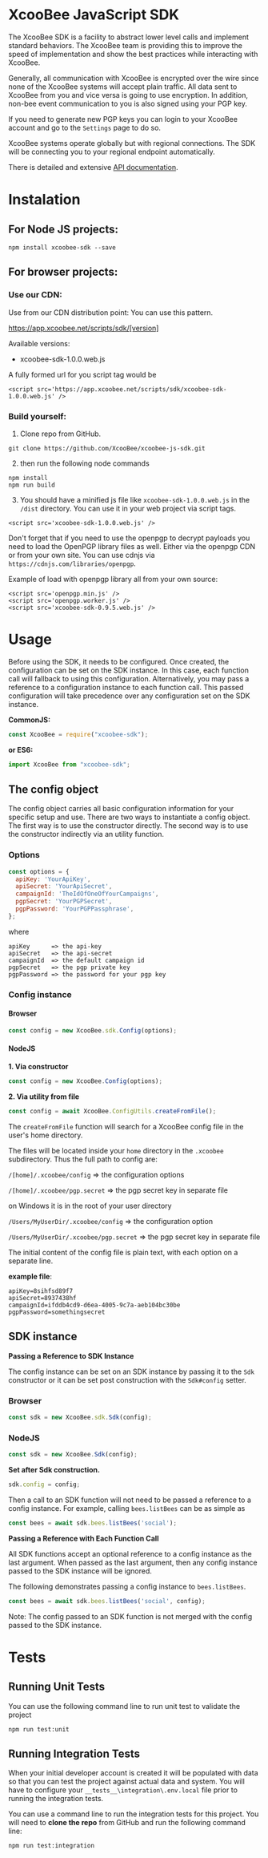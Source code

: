 # XcooBee JavaScript SDK

The XcooBee SDK is a facility to abstract lower level calls and implement standard behaviors.
The XcooBee team is providing this to improve the speed of implementation and show the best practices while interacting with XcooBee.

Generally, all communication with XcooBee is encrypted over the wire since none of the XcooBee systems will accept plain traffic. All data sent to XcooBee from you and vice versa is going to use encryption. In addition, non-bee event communication to you is also signed using your PGP key.

If you need to generate new PGP keys you can login to your XcooBee account and go to the `Settings` page to do so.

XcooBee systems operate globally but with regional connections. The SDK will be connecting you to your regional endpoint automatically.

There is detailed and extensive [API documentation](https://github.com/XcooBee/xcoobee-js-sdk/blob/1.2.0/API.md).

# Instalation

## For Node JS projects:

`npm install xcoobee-sdk --save`

## For browser projects:

### Use our CDN:

Use from our CDN distribution point:
You can use this pattern.

https://app.xcoobee.net/scripts/sdk/[version]

Available versions:

   - xcoobee-sdk-1.0.0.web.js

A fully formed url for you script tag would be

`<script src='https://app.xcoobee.net/scripts/sdk/xcoobee-sdk-1.0.0.web.js' />`

### Build yourself:

1. Clone repo from GitHub.

`git clone https://github.com/XcooBee/xcoobee-js-sdk.git`

2. then run the following node commands

```
npm install
npm run build
```

3. You should have a minified js file like `xcoobee-sdk-1.0.0.web.js` in the `/dist` directory. You can use it in your web project via script tags.

```
<script src='xcoobee-sdk-1.0.0.web.js' />
```

Don't forget that if you need to use the openpgp to decrypt payloads you need to load the OpenPGP library files as well. Either via the openpgp CDN or from your own site. You can use cdnjs via `https://cdnjs.com/libraries/openpgp`.

Example of load with openpgp library all from your own source:

```
<script src='openpgp.min.js' />
<script src='openpgp.worker.js' />
<script src='xcoobee-sdk-0.9.5.web.js' />
```

# Usage

Before using the SDK, it needs to be configured.
Once created, the configuration can be set on the SDK instance. In this case, each function call will fallback to using this configuration.
Alternatively, you may pass a reference to a configuration instance to each function call. This passed configuration will take precedence over any configuration set on the SDK instance.

**CommonJS:**
```js
const XcooBee = require("xcoobee-sdk");
```
**or ES6:**
```js
import XcooBee from "xcoobee-sdk";
```

## The config object

The config object carries all basic configuration information for your specific setup and use. There are two ways to instantiate a config object. The first way is to use the constructor directly. The second way is to use the constructor indirectly via an utility function.

### Options

```js
const options = {
  apiKey: 'YourApiKey',
  apiSecret: 'YourApiSecret',
  campaignId: 'TheIdOfOneOfYourCampaigns',
  pgpSecret: 'YourPGPSecret',
  pgpPassword: 'YourPGPPassphrase',
};
```
where
```
apiKey      => the api-key
apiSecret   => the api-secret
campaignId  => the default campaign id
pgpSecret   => the pgp private key
pgpPassword => the password for your pgp key
```

### Config instance

#### Browser

```js
const config = new XcooBee.sdk.Config(options);
```

#### NodeJS

**1. Via constructor**

```js
const config = new XcooBee.Config(options);
```

**2. Via utility from file**

```js
const config = await XcooBee.ConfigUtils.createFromFile();
```

The `createFromFile` function will search for a XcooBee config file in the user's home directory.

The files will be located inside your `home` directory in the `.xcoobee` subdirectory. Thus the full path to config are:

`/[home]/.xcoobee/config` => the configuration options

`/[home]/.xcoobee/pgp.secret` => the pgp secret key in separate file


on Windows it is in the root of your user directory

`/Users/MyUserDir/.xcoobee/config` => the configuration option

`/Users/MyUserDir/.xcoobee/pgp.secret` => the pgp secret key in separate file

The initial content of the config file is plain text, with each option on a separate line.

**example file**:
```
apiKey=8sihfsd89f7
apiSecret=8937438hf
campaignId=ifddb4cd9-d6ea-4005-9c7a-aeb104bc30be
pgpPassword=somethingsecret
```

## SDK instance

**Passing a Reference to SDK Instance**

The config instance can be set on an SDK instance by passing it to the
`Sdk` constructor or it can be set post construction with the
`Sdk#config` setter.

### Browser

```js
const sdk = new XcooBee.sdk.Sdk(config);
```

### NodeJS

```js
const sdk = new XcooBee.Sdk(config);
```

**Set after Sdk construction.**
```js
sdk.config = config;
```

Then a call to an SDK function will not need to be passed a reference to a
config instance. For example, calling `bees.listBees` can be as simple as

```js
const bees = await sdk.bees.listBees('social');
```

**Passing a Reference with Each Function Call**

All SDK functions accept an optional reference to a config instance as the last
argument. When passed as the last argument, then any config instance passed to
the SDK instance will be ignored.

The following demonstrates passing a config instance to `bees.listBees`.

```js
const bees = await sdk.bees.listBees('social', config);
```

Note: The config passed to an SDK function is not merged with the config passed
to the SDK instance.

# Tests

## Running Unit Tests

You can use the following command line to run unit test to validate the project

`npm run test:unit`

## Running Integration Tests

When your initial developer account is created it will be populated with data so that you can test the project against actual data and system.
You will have to configure your `__tests__\integration\.env.local` file prior to running the integration tests.

You can use a command line to run the integration tests for this project. You will need to **clone the repo** from GitHub and run the following command line:

`npm run test:integration`

